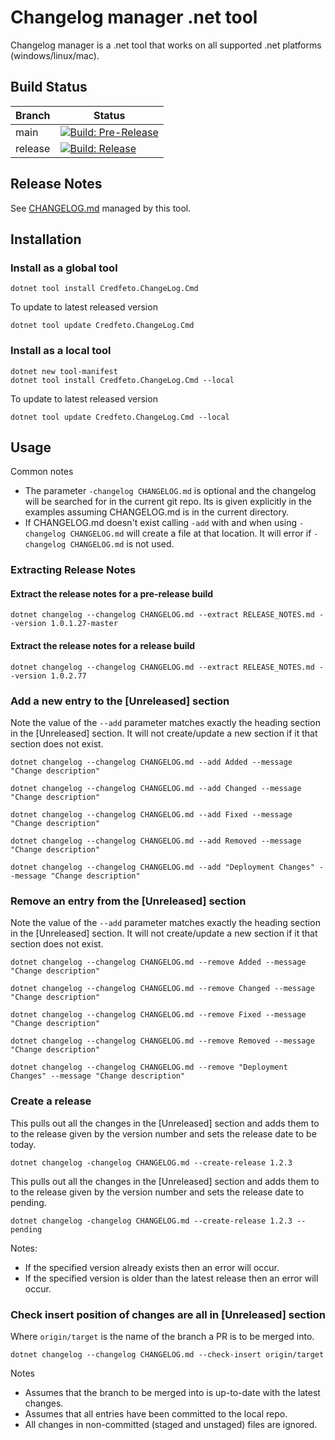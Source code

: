 # Changelog manager .net tool

Changelog manager is a .net tool that works on all supported .net platforms (windows/linux/mac).

## Build Status

| Branch  | Status                                                                                                                                                                                                                                  |
|---------|-----------------------------------------------------------------------------------------------------------------------------------------------------------------------------------------------------------------------------------------|
| main    | [![Build: Pre-Release](https://github.com/credfeto/changelog-manager/actions/workflows/build-and-publish-pre-release.yml/badge.svg)](https://github.com/credfeto/changelog-manager/actions/workflows/build-and-publish-pre-release.yml) |
| release | [![Build: Release](https://github.com/credfeto/changelog-manager/actions/workflows/build-and-publish-release.yml/badge.svg)](https://github.com/credfeto/changelog-manager/actions/workflows/build-and-publish-release.yml)             |

## Release Notes

See [CHANGELOG.md](CHANGELOG.md) managed by this tool.

## Installation

### Install as a global tool

```shell
dotnet tool install Credfeto.ChangeLog.Cmd
```

To update to latest released version
```shell
dotnet tool update Credfeto.ChangeLog.Cmd
```

### Install as a local tool

```shell
dotnet new tool-manifest
dotnet tool install Credfeto.ChangeLog.Cmd --local
```

To update to latest released version
```shell
dotnet tool update Credfeto.ChangeLog.Cmd --local
```

## Usage

Common notes

- The parameter `-changelog CHANGELOG.md` is optional and the changelog will be searched for in the current git repo.  Its is given explicitly in the examples assuming CHANGELOG.md is in the current directory.
- If CHANGELOG.md doesn't exist calling `-add` with and when using `-changelog CHANGELOG.md` will create a file at that location.  It will error if `-changelog CHANGELOG.md` is not used.


### Extracting Release Notes

#### Extract the release notes for a pre-release build
```shell
dotnet changelog --changelog CHANGELOG.md --extract RELEASE_NOTES.md --version 1.0.1.27-master
```

#### Extract the release notes for a release build
```shell
dotnet changelog --changelog CHANGELOG.md --extract RELEASE_NOTES.md --version 1.0.2.77
```

### Add a new entry to the [Unreleased] section

Note the value of the `--add` parameter matches exactly the heading section in the [Unreleased] section.  It will not create/update a new section if it that section does not exist.

```shell
dotnet changelog --changelog CHANGELOG.md --add Added --message "Change description"
```

```shell
dotnet changelog --changelog CHANGELOG.md --add Changed --message "Change description"
```

```shell
dotnet changelog --changelog CHANGELOG.md --add Fixed --message "Change description"
```

```shell
dotnet changelog --changelog CHANGELOG.md --add Removed --message "Change description"
```

```shell
dotnet changelog --changelog CHANGELOG.md --add "Deployment Changes" --message "Change description"
```

### Remove an entry from the [Unreleased] section

Note the value of the `--add` parameter matches exactly the heading section in the [Unreleased] section. It will not
create/update a new section if it that section does not exist.

```shell
dotnet changelog --changelog CHANGELOG.md --remove Added --message "Change description"
```

```shell
dotnet changelog --changelog CHANGELOG.md --remove Changed --message "Change description"
```

```shell
dotnet changelog --changelog CHANGELOG.md --remove Fixed --message "Change description"
```

```shell
dotnet changelog --changelog CHANGELOG.md --remove Removed --message "Change description"
```

```shell
dotnet changelog --changelog CHANGELOG.md --remove "Deployment Changes" --message "Change description"
```

### Create a release

This pulls out all the changes in the [Unreleased] section and adds them to to the release given by the version number
and sets the release date to be today.

```shell
dotnet changelog -changelog CHANGELOG.md --create-release 1.2.3
```

This pulls out all the changes in the [Unreleased] section and adds them to to the release given by the version number
and sets the release date to pending.

```shell
dotnet changelog -changelog CHANGELOG.md --create-release 1.2.3 --pending
```


Notes:
- If the specified version already exists then an error will occur.
- If the specified version is older than the latest release then an error will occur.

### Check insert position of changes are all in [Unreleased] section

Where `origin/target` is the name of the branch a PR is to be merged into.

```shell
dotnet changelog --changelog CHANGELOG.md --check-insert origin/target
```

Notes
- Assumes that the branch to be merged into is up-to-date with the latest changes.
- Assumes that all entries have been committed to the local repo.
- All changes in non-committed (staged and unstaged) files are ignored.
